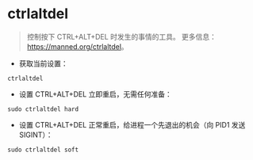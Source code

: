 # ctrlaltdel

> 控制按下 CTRL+ALT+DEL 时发生的事情的工具。
> 更多信息：<https://manned.org/ctrlaltdel>。

- 获取当前设置：

`ctrlaltdel`

- 设置 CTRL+ALT+DEL 立即重启，无需任何准备：

`sudo ctrlaltdel hard`

- 设置 CTRL+ALT+DEL 正常重启，给进程一个先退出的机会（向 PID1 发送 SIGINT）：

`sudo ctrlaltdel soft`